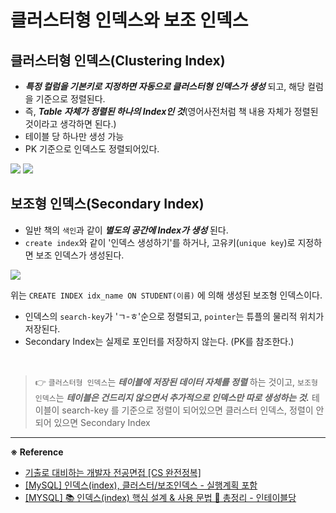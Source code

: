# 클러스터형 인덱스와 보조 인덱스 

## 클러스터형 인덱스(Clustering Index)

- **_특정 컬럼을 기본키로 지정하면 자동으로 클러스터형 인덱스가 생성_** 되고, 해당 컬럼을 기준으로 정렬된다.
- 즉, **_Table 자체가 정렬된 하나의 Index인 것_**(영어사전처럼 책 내용 자체가 정렬된 것이라고 생각하면 된다.)
- 테이블 당 하나만 생성 가능 
- PK 기준으로 인덱스도 정렬되어있다.

<img src="https://velog.velcdn.com/images/balparang/post/b1222c7a-79a4-4c6d-93fe-635f9384d242/image.png">

<img src="https://velog.velcdn.com/images/balparang/post/4857ee7e-2be8-4499-af56-fc0b23ce97d9/image.png">

## 보조형 인덱스(Secondary Index)

- 일반 책의 `색인`과 같이 **_별도의 공간에 Index가 생성_** 된다.
- `create index`와 같이 '인덱스 생성하기'를 하거나, 고유키(`unique key`)로 지정하면 보조 인덱스가 생성된다.

<img src="https://velog.velcdn.com/images/balparang/post/766878dc-82a2-4954-93f3-50600f0a9c22/image.png">

위는 `CREATE INDEX idx_name ON STUDENT(이름)` 에 의해 생성된 보조형 인덱스이다.

- 인덱스의 `search-key`가 'ㄱ-ㅎ'순으로 정렬되고, `pointer`는 튜플의 물리적 위치가 저장된다.  
- Secondary Index는 실제로 포인터를 저장하지 않는다. (PK를 참조한다.)


<br>

> 👉 `클러스터형 인덱스`는 **_테이블에 저장된 데이터 자체를 정렬_** 하는 것이고, `보조형 인덱스`는 **_테이블은 건드리지 않으면서 추가적으로 인덱스만 따로 생성하는 것._**
> 테이블이 search-key 를 기준으로 정렬이 되어있으면 클러스터 인덱스, 정렬이 안 되어 있으면 Secondary Index


---
**※ Reference**

- [기출로 대비하는 개발자 전공면접 [CS 완전정복]](https://www.inflearn.com/course/%EA%B0%9C%EB%B0%9C%EC%9E%90-%EC%A0%84%EA%B3%B5%EB%A9%B4%EC%A0%91-cs-%EC%99%84%EC%A0%84%EC%A0%95%EB%B3%B5/dashboard)
- [[MySQL] 인덱스(index), 클러스터/보조인덱스 - 실행계획 포함](https://jie0025.tistory.com/107)
- [[MYSQL] 📚 인덱스(index) 핵심 설계 & 사용 문법 💯 총정리 - 인테이블당](https://inpa.tistory.com/entry/MYSQL-%F0%9F%93%9A-%EC%9D%B8%EB%8D%B1%EC%8A%A4index-%ED%95%B5%EC%8B%AC-%EC%84%A4%EA%B3%84-%EC%82%AC%EC%9A%A9-%EB%AC%B8%EB%B2%95-%F0%9F%92%AF-%EC%B4%9D%EC%A0%95%EB%A6%AC)